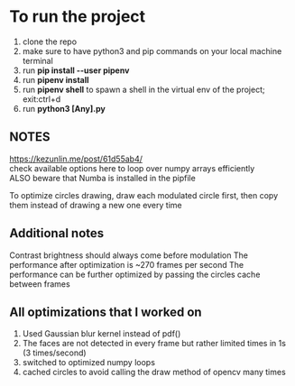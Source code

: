 # To run the project
1. clone the repo
2. make sure to have python3 and pip commands on your local machine terminal
3. run **pip install --user pipenv**
4. run **pipenv install**
5. run **pipenv shell** to spawn a shell in the virtual env of the project; exit:ctrl+d
6. run **python3 [Any].py**

## NOTES
https://kezunlin.me/post/61d55ab4/  
check available options here to loop over numpy arrays efficiently  
ALSO beware that Numba is installed in the pipfile

To optimize circles drawing, draw each modulated circle first, then copy them instead of 
drawing a new one every time

## Additional notes
Contrast brightness should always come before modulation
The performance after optimization is ~270 frames per second
The performance can be further optimized by passing the circles cache between frames

## All optimizations that I worked on
1. Used Gaussian blur kernel instead of pdf()  
2. The faces are not detected in every frame but rather limited times in 1s (3 times/second)  
3. switched to optimized numpy loops  
4. cached circles to avoid calling the draw method of opencv many times  

